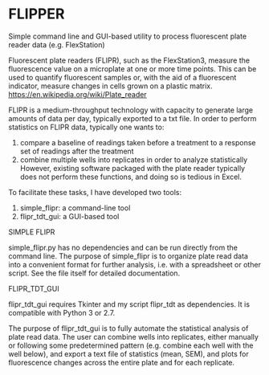 # FLIPPER
Simple command line and GUI-based utility to process fluorescent plate reader data (e.g. FlexStation)

Fluorescent plate readers (FLIPR), such as the FlexStation3, measure the fluorescence value on a microplate at one or more time points. This can be used to quantify fluorescent samples or, with the aid of a fluorescent indicator, measure changes in cells grown on a plastic matrix.
https://en.wikipedia.org/wiki/Plate_reader

FLIPR is a medium-throughput technology with capacity to generate large amounts of data per day, typically exported to a txt file. In order to perform statistics on FLIPR data, typically one wants to: 
1) compare a baseline of readings taken before a treatment to a response set of readings after the treatment
2) combine multiple wells into replicates in order to analyze statistically
However, existing software packaged with the plate reader typically does not perform these functions, and doing so is tedious in Excel.

To facilitate these tasks, I have developed two tools:
1) simple_flipr: a command-line tool
2) flipr_tdt_gui: a GUI-based tool

SIMPLE FLIPR

simple_flipr.py has no dependencies and can be run directly from the command line. The purpose of simple_flipr is to organize plate read data into a convenient format for further analysis, i.e. with a spreadsheet or other script. See the file itself for detailed documentation.

FLIPR_TDT_GUI

flipr_tdt_gui requires Tkinter and my script flipr_tdt as dependencies. It is compatible with Python 3 or 2.7.

The purpose of flipr_tdt_gui is to fully automate the statistical analysis of plate read data. The user can combine wells into replicates, either manually or following some predetermined pattern (e.g. combine each well with the well below), and export a text file of statistics (mean, SEM), and plots for fluorescence changes across the entire plate and for each replicate.
